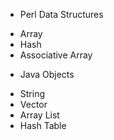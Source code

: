 * Perl Data Structures
- Array
- Hash
- Associative Array
* Java Objects
- String
- Vector
- Array List
- Hash Table
